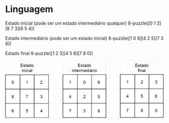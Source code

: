 # Linguagem

Estado inicial (pode ser um estado intermediário qualquer)
8-puzzle([0 1 2][8 7 3][6 5 4])

Estado intermediário (pode ser um estado inicial)
8-puzzle([1 0 6][4 2 5][7 3 8])

Estado final
8-puzzle([1 2 3][4 5 6][7 8 0])

![tela](image/estados_ia.JPG)